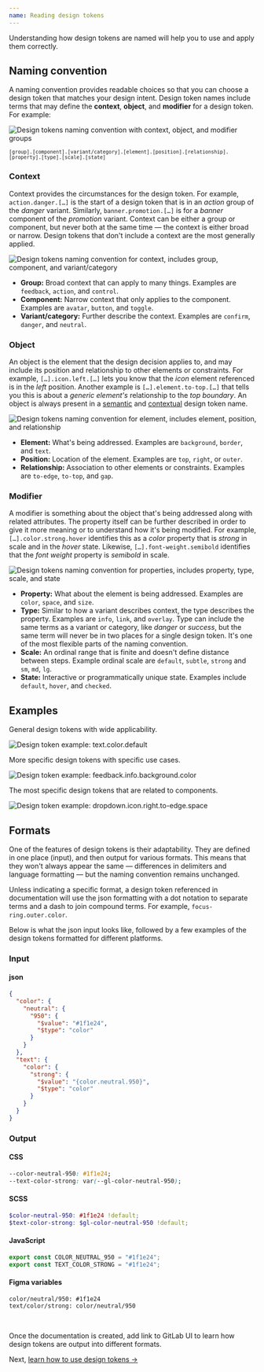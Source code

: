 ```yaml
---
name: Reading design tokens
---
```


Understanding how design tokens are named will help you to use and apply them correctly.

## Naming convention

A naming convention provides readable choices so that you can choose a design token that matches your design intent. Design token names include terms that may define the **context**, **object**, and **modifier** for a design token. For example:

<img class="gl-display-block gl-mx-auto gl-mt-7" src="/img/design-tokens-naming-convention.svg" alt="Design tokens naming convention with context, object, and modifier groups" />

<small class="gl-display-block gl-text-center">`[group].[component].[variant/category].[element].[position].[relationship].[property].[type].[scale].[state]`</small>

### Context

Context provides the circumstances for the design token. For example, `action.danger.[…]` is the start of a design token that is in an _action_ group of the _danger_ variant. Similarly, `banner.promotion.[…]` is for a _banner_ component of the _promotion_ variant. Context can be either a group or component, but never both at the same time — the context is either broad or narrow. Design tokens that don't include a context are the most generally applied.

<img class="gl-display-block gl-mx-auto gl-my-7" src="/img/design-tokens-naming-context.svg" alt="Design tokens naming convention for context, includes group, component, and variant/category" />

- **Group:** Broad context that can apply to many things. Examples are `feedback`, `action`, and `control`.
- **Component:** Narrow context that only applies to the component. Examples are `avatar`, `button`, and `toggle`.
- **Variant/category:** Further describe the context. Examples are `confirm`, `danger`, and `neutral`.

### Object

An object is the element that the design decision applies to, and may include its position and relationship to other elements or constraints. For example, `[…].icon.left.[…]` lets you know that the _icon_ element referenced is in the _left_ position. Another example is `[…].element.to-top.[…]` that tells you this is about a _generic element's_ relationship to the _top boundary_. An object is always present in a [semantic](/product-foundations/design-tokens#semantic-design-tokens) and [contextual](/product-foundations/design-tokens#semantic-design-tokens) design token name.

<img class="gl-display-block gl-mx-auto gl-my-7" src="/img/design-tokens-naming-element.svg" alt="Design tokens naming convention for element, includes element, position, and relationship" />

- **Element:** What's being addressed. Examples are `background`, `border`, and `text`.
- **Position:** Location of the element. Examples are `top`, `right`, or `outer`.
- **Relationship:** Association to other elements or constraints. Examples are `to-edge`, `to-top`, and `gap`.

### Modifier

A modifier is something about the object that's being addressed along with related attributes. The property itself can be further described in order to give it more meaning or to understand how it's being modified. For example, `[…].color.strong.hover` identifies this as a _color_ property that is _strong_ in scale and in the _hover_ state. Likewise, `[…].font-weight.semibold` identifies that the _font weight_ property is _semibold_ in scale.

<img class="gl-display-block gl-mx-auto gl-my-7" src="/img/design-tokens-naming-properties.svg" alt="Design tokens naming convention for properties, includes property, type, scale, and state" />

- **Property:** What about the element is being addressed. Examples are `color`, `space`, and `size`.
- **Type:** Similar to how a variant describes context, the type describes the property. Examples are `info`, `link`, and `overlay`. Type can include the same terms as a variant or category, like _danger_ or _success_, but the same term will never be in two places for a single design token. It's one of the most flexible parts of the naming convention.
- **Scale:** An ordinal range that is finite and doesn't define distance between steps. Example ordinal scale are `default`, `subtle`, `strong` and `sm`, `md`, `lg`.
- **State:** Interactive or programmatically unique state. Examples include `default`, `hover`, and `checked`.

## Examples

General design tokens with wide applicability.

<img class="gl-display-block gl-mx-auto gl-my-7" src="/img/design-tokens-example-01.svg" alt="Design token example: text.color.default" />

More specific design tokens with specific use cases.

<img class="gl-display-block gl-mx-auto gl-my-7" src="/img/design-tokens-example-02.svg" alt="Design token example: feedback.info.background.color" />

The most specific design tokens that are related to components.

<img class="gl-display-block gl-mx-auto gl-my-7" src="/img/design-tokens-example-03.svg" alt="Design token example: dropdown.icon.right.to-edge.space" />

## Formats

One of the features of design tokens is their adaptability. They are defined in one place (input), and then output for various formats. This means that they won't always appear the same — differences in delimiters and language formatting — but the naming convention remains unchanged.

Unless indicating a specific format, a design token referenced in documentation will use the json formatting with a dot notation to separate terms and a dash to join compound terms. For example, `focus-ring.outer.color`.

Below is what the json input looks like, followed by a few examples of the design tokens formatted for different platforms.

### Input

#### json

```json
{
  "color": {
    "neutral": {
      "950": {
        "$value": "#1f1e24",
        "$type": "color"
      }
    }
  },
  "text": {
    "color": {
      "strong": {
        "$value": "{color.neutral.950}",
        "$type": "color"
      }
    }
  }
}
```

### Output

#### CSS

```css
--color-neutral-950: #1f1e24;
--text-color-strong: var(--gl-color-neutral-950);
```

#### SCSS

```scss
$color-neutral-950: #1f1e24 !default;
$text-color-strong: $gl-color-neutral-950 !default;
```

#### JavaScript

```js
export const COLOR_NEUTRAL_950 = "#1f1e24";
export const TEXT_COLOR_STRONG = "#1f1e24";
```

#### Figma variables

```text
color/neutral/950: #1f1e24
text/color/strong: color/neutral/950
```

<br>

<todo>Once the documentation is created, add link to GitLab UI to learn how design tokens are output into different formats.</todo>

Next, [learn how to use design tokens →](/product-foundations/design-tokens-using)
